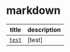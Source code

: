 # markdown

[`test`]: https://github.com/csandanov/markdown

| title | description |
| ----- | ----------- |
| [`test`] | [test] |
